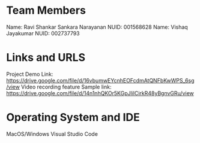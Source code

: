 # Team Members

Name: Ravi Shankar Sankara Narayanan
NUID: 001568628
Name: Vishaq Jayakumar
NUID: 002737793

# Links and URLS

Project Demo Link: https://drive.google.com/file/d/16vbumwEYcnhEOFcdmAtQNFbKwWPS_6sg/view
Video recording feature Sample link: https://drive.google.com/file/d/14n1nhQKOr5KGpJlilCirkR48yBgnvGRu/view


# Operating System and IDE

MacOS/Windows
Visual Studio Code
